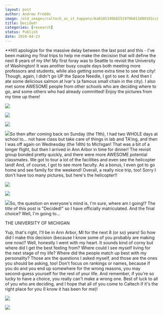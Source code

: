 ```yaml
---
layout: post
author: Andrew Freddo
image: /old_images/caltech_as_it_happens/6a0105349b8251970b013480101cc8970c.jpg
title: Decided!
categories: [research]
status: Publish
date: 2010-04-23
---
```


**Hi!I apologize for the massive delay between the last post and this - I've been making my final trips to help me make the decision that will define the next 8 years of my life! My first foray was to Seattle to revisit the University of Washington! It was another busy couple days both meeting more professors and students, while also getting some extra time to see the city! Though, again, I didn't go UP the Space Needle, I got to see it. And then I ate some delicious salmon at Ivar's (a famous small chain in the city). I also met some AWESOME people from other schools who are deciding where to go, and some others who had already committed! Enjoy the pictures from my time up there!


![](/old_images/caltech_as_it_happens/6a0105349b8251970b0134801020c0970c.jpg)


![](/old_images/caltech_as_it_happens/6a0105349b8251970b0133ece03c71970b.jpg)


![](/old_images/caltech_as_it_happens/6a0105349b8251970b0134801027be970c.jpg)


![](/old_images/caltech_as_it_happens/6a0105349b8251970b013480102a97970c.jpg)So then after coming back on Sunday (the 11th), I had two WHOLE days at school to... not have class but take care of things in lab and TA'ing, and then I was off again on Wednesday (the 14th) to Michigan! That was a bit of a longer flight, but then I arrived in Ann Arbor in time for dinner! The revisit group bonded pretty quickly, and there were more AWESOME potential classmates. We got to tour a lot of the facilities and even see the helicopter land! And, of course, I got to see more faculty. As a bonus, I even got to go home and see family for the weekend! Overall, a really nice trip, too! Sorry I don't have too many pictures, but here's the helicopter!!

![](/old_images/caltech_as_it_happens/6a0105349b8251970b013480104319970c.jpg)


![](/old_images/caltech_as_it_happens/6a0105349b8251970b0134801043d9970c.jpg)


![](/old_images/caltech_as_it_happens/6a0105349b8251970b0133ece06030970b.jpg)So, the question on everyone's mind is, I'm sure, where am I going!? The title of this post is "Decided!" so I have officially matriculated. And the final choice? Well, I'm going to...

THE UNIVERSITY OF MICHIGAN

Yup, that's right, I'll be in Ann Arbor, MI for the next 8 (or so) years! So how did I make this decision (because I know some of you probably are making one now)? Well, honestly I went with my heart. It sounds kind of corny but where did I get the best feeling from? Where could I see myself living for the next stage of my life? Where did the people match up best with my personality? Those are the questions I asked myself, and those are the ones you should be asking, too! Don't focus on rankings or names, because if you do and you end up somewhere for the wrong reasons, you may second-guess yourself for the rest of your life. And remember, if you're so lucky to have a choice, you really can't make a wrong one. Best of luck to all of you who are deciding, and I hope that all of you come to Caltech if it's the right place for you (I know it has been for me)!


![](/old_images/caltech_as_it_happens/6a0105349b8251970b0133ece06941970b.jpg)


![](/old_images/caltech_as_it_happens/6a0105349b8251970b013480104d06970c.jpg)
